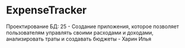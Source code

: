 # ExpenseTracker
Проектирование БД: 25 - Создание приложения, которое позволяет пользователям управлять своими расходами и доходами, анализировать траты и создавать бюджеты - Харин Илья
